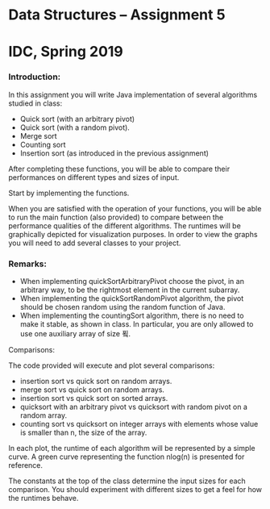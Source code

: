 # **Data Structures – Assignment 5**

# **IDC, Spring 2019**


### **Introduction:**

In this assignment you will write Java implementation of several algorithms studied in
class:

- Quick sort (with an arbitrary pivot)
- Quick sort (with a random pivot).
- Merge sort
- Counting sort
- Insertion sort (as introduced in the previous assignment)

After completing these functions, you will be able to compare their performances on
different types and sizes of input.

Start by implementing the functions.

When you are satisfied with the operation of your functions, you will be able to run the
main function (also provided) to compare between the performance qualities of the
different algorithms. The runtimes will be graphically depicted for visualization purposes.
In order to view the graphs you will need to add several classes to your project.

### Remarks:

- When implementing quickSortArbitraryPivot choose the pivot, in an arbitrary way, to
    be the rightmost element in the current subarray.
- When implementing the quickSortRandomPivot algorithm, the pivot should be chosen
    random using the random function of Java.
- When implementing the countingSort algorithm, there is no need to make it stable, as
    shown in class. In particular, you are only allowed to use one auxiliary array of size 푘.

Comparisons:

The code provided will execute and plot several comparisons:

- insertion sort vs quick sort on random arrays.
- merge sort vs quick sort on random arrays.
- insertion sort vs quick sort on sorted arrays.
- quicksort with an arbitrary pivot vs quicksort with random pivot on a random array.
- counting sort vs quicksort on integer arrays with elements whose value is smaller
than n, the size of the array.

In each plot, the runtime of each algorithm will be represented by a simple curve. A green
curve representing the function nlog(n) is presented for reference.

The constants at the top of the class determine the input sizes for each comparison. You
should experiment with different sizes to get a feel for how the runtimes behave.
